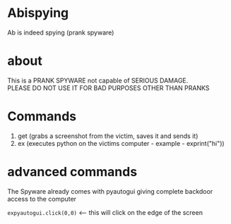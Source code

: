# Abispying
Ab is indeed spying (prank spyware)


# about

This is a PRANK SPYWARE not capable of SERIOUS DAMAGE.  
PLEASE DO NOT USE IT FOR BAD PURPOSES OTHER THAN PRANKS  

# Commands 

1. get (grabs a screenshot from the victim, saves it and sends it)
2. ex (executes python on the victims computer - example -  exprint("hi"))

# advanced commands

The Spyware already comes with pyautogui giving complete backdoor access to the computer

``` expyautogui.click(0,0) ``` <-- this will click on the edge of the screen


